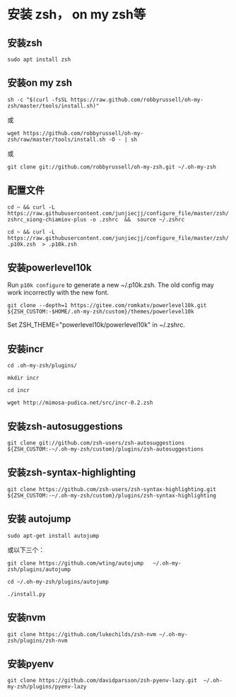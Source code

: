 # 安装 zsh， on my zsh等

## 安装zsh

`sudo apt install zsh`

## 安装on my zsh
`sh -c "$(curl -fsSL https://raw.github.com/robbyrussell/oh-my-zsh/master/tools/install.sh)"`

或

`wget https://github.com/robbyrussell/oh-my-zsh/raw/master/tools/install.sh -O - | sh`

或

`git clone git://github.com/robbyrussell/oh-my-zsh.git ~/.oh-my-zsh`

## 配置文件
`cd ~ && curl -L https://raw.githubusercontent.com/junjiecjj/configure_file/master/zsh/zshrc_xiong-chiamiov-plus -o .zshrc  &&  source ~/.zshrc`

`cd ~ && curl -L  https://raw.githubusercontent.com/junjiecjj/configure_file/master/zsh/.p10k.zsh  > .p10k.zsh`

##  安装powerlevel10k 
 
Run `p10k configure` to generate a new ~/.p10k.zsh. The old config may work incorrectly with the new font.

`git clone --depth=1 https://gitee.com/romkatv/powerlevel10k.git ${ZSH_CUSTOM:-$HOME/.oh-my-zsh/custom}/themes/powerlevel10k`
 
Set ZSH_THEME="powerlevel10k/powerlevel10k" in ~/.zshrc.


## 安装incr
`cd .oh-my-zsh/plugins/`

`mkdir incr`

`cd incr`

`wget http://mimosa-pudica.net/src/incr-0.2.zsh`

## 安装zsh-autosuggestions

`git clone git://github.com/zsh-users/zsh-autosuggestions  ${ZSH_CUSTOM:-~/.oh-my-zsh/custom}/plugins/zsh-autosuggestions`

## 安装zsh-syntax-highlighting

`git clone https://github.com/zsh-users/zsh-syntax-highlighting.git ${ZSH_CUSTOM:-~/.oh-my-zsh/custom}/plugins/zsh-syntax-highlighting`

## 安装 autojump

`sudo apt-get install autojump`

或以下三个：

`git clone https://github.com/wting/autojump   ~/.oh-my-zsh/plugins/autojump`

`cd ~/.oh-my-zsh/plugins/autojump`

`./install.py`

## 安装nvm

`git clone https://github.com/lukechilds/zsh-nvm ~/.oh-my-zsh/plugins/zsh-nvm`

## 安装pyenv

`git clone https://github.com/davidparsson/zsh-pyenv-lazy.git  ~/.oh-my-zsh/plugins/pyenv-lazy`

